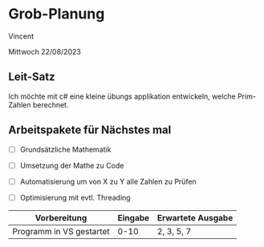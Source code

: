# Grob-Planung

Vincent

Mittwoch 22/08/2023

## Leit-Satz

Ich möchte mit c# eine kleine übungs applikation entwickeln, welche Prim-Zahlen berechnet.

## Arbeitspakete für Nächstes mal

- [ ] Grundsätzliche Mathematik
- [ ] Umsetzung der Mathe zu Code
- [ ] Automatisierung um von X zu Y alle Zahlen zu Prüfen
- [ ] Optimisierung mit evtl. Threading



| Vorbereitung             | Eingabe | Erwartete Ausgabe |
| ------------------------ | ------- | ----------------- |
| Programm in VS gestartet | 0-10    |    2, 3, 5, 7     |


